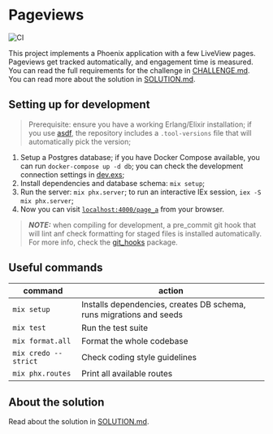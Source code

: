 # Pageviews

![CI](https://github.com/simonedavico/pageviews/actions/workflows/ci.yml/badge.svg)

This project implements a Phoenix application with a few LiveView pages. Pageviews get tracked automatically, and engagement time is measured. You can read the full requirements for the challenge in [CHALLENGE.md](./CHALLENGE.md). You can read more about the solution in [SOLUTION.md](./SOLUTION.md).

## Setting up for development

> Prerequisite: ensure you have a working Erlang/Elixir installation; if you use [asdf](https://asdf-vm.com/manage/versions.html), the repository includes a `.tool-versions` file that will automatically pick the version;

1. Setup a Postgres database; if you have Docker Compose available, you can run `docker-compose up -d db`; you can check the development connection settings in [dev.exs](config/dev.exs);
2. Install dependencies and database schema: `mix setup`;
3. Run the server: `mix phx.server`; to run an interactive IEx session, `iex -S mix phx.server`;
4. Now you can visit [`localhost:4000/page_a`](http://localhost:4000) from your browser.

> **_NOTE:_** when compiling for development, a pre_commit git hook that will lint anf check formatting for staged files is installed automatically. For more info, check the [git_hooks](https://github.com/qgadrian/elixir_git_hooks) package.

## Useful commands

| command              | action                                                              |
| -------------------- | ------------------------------------------------------------------- |
| `mix setup`          | Installs dependencies, creates DB schema, runs migrations and seeds |
| `mix test`           | Run the test suite                                                  |
| `mix format.all`     | Format the whole codebase                                           |
| `mix credo --strict` | Check coding style guidelines                                       |
| `mix phx.routes`     | Print all available routes                                          |

## About the solution

Read about the solution in [SOLUTION.md](./SOLUTION.md).
